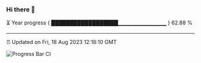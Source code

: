 ### Hi there 👋

⏳ Year progress { ██████████████████▁▁▁▁▁▁▁▁▁▁▁▁ } 62.88 %

---

⏰ Updated on Fri, 18 Aug 2023 12:18:10 GMT

![Progress Bar CI](https://github.com/liununu/liununu/workflows/Progress%20Bar%20CI/badge.svg)

